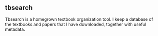 ## tbsearch
Tbsearch is a homegrown textbook organization tool. I keep a database of the textbooks and papers that I have downloaded, together with useful metadata.
